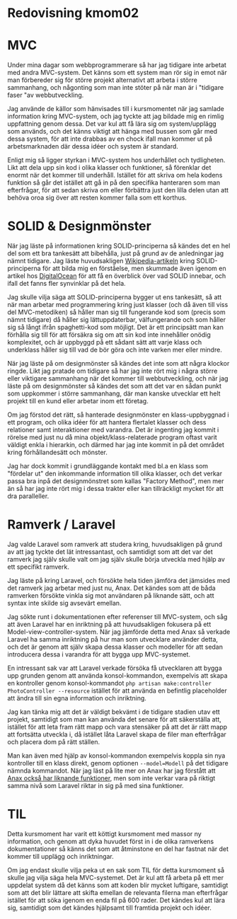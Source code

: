 ---
---
Redovisning kmom02
=========================

# MVC

Under mina dagar som webbprogrammerare så har jag tidigare inte arbetat med andra MVC-system. Det känns som ett system man rör sig in emot när man förbereder sig för större projekt alternativt att arbeta i större sammanhang, och någonting som man inte stöter på när man är i "tidigare faser "av webbutveckling.

Jag använde de källor som hänvisades till i kursmomentet när jag samlade information kring MVC-system, och jag tyckte att jag bildade mig en rimlig uppfattning genom dessa. Det var kul att få lära sig om system/upplägg som används, och det känns viktigt att hänga med bussen som går med dessa system, för att inte drabbas av en chock ifall man kommer ut på arbetsmarknaden där dessa idéer och system är standard.

Enligt mig så ligger styrkan i MVC-system hos underhållet och tydligheten. Likt att dela upp sin kod i olika klasser och funktioner, så förenklar det enormt när det kommer till underhåll. Istället för att skriva om hela kodens funktion så går det istället att gå in på den specifika hanteraren som man efterfrågar, för att sedan skriva om eller förbättra just den lilla delen utan att behöva oroa sig över att resten kommer falla som ett korthus.

# SOLID & Designmönster

När jag läste på informationen kring SOLID-principerna så kändes det en hel del som ett bra tankesätt att bibehålla, just på grund av de anledningar jag nämnt tidigare. Jag läste huvudsakligen [Wikipedia-artikeln](https://en.wikipedia.org/wiki/SOLID) kring SOLID-principerna för att bilda mig en förståelse, men skummade även igenom en artikel hos [DigitalOcean](https://www.digitalocean.com/community/conceptual_articles/s-o-l-i-d-the-first-five-principles-of-object-oriented-design) för att få en överblick över vad SOLID innebar, och ifall det fanns fler synvinklar på det hela.

Jag skulle vilja säga att SOLID-principerna bygger ut ens tankesätt, så att när man arbetar med programmering kring just klasser (och då även till viss del MVC-metodiken) så håller man sig till fungerande kod som (precis som nämnt tidigare) då håller sig lättuppdaterbar, välfungerande och som håller sig så långt ifrån spaghetti-kod som möjligt. Det är ett principsätt man kan förhålla sig till för att försäkra sig om att sin kod inte innehåller onödig komplexitet, och är uppbyggd på ett sådant sätt att varje klass och underklass håller sig till vad de bör göra och inte varken mer eller mindre.

När jag läste på om designmönster så kändes det inte som att några klockor ringde. Likt jag pratade om tidigare så har jag inte rört mig i några större eller viktigare sammanhang när det kommer till webbutveckling, och när jag läste på om designmönster så kändes det som att det var en sådan punkt som uppkommer i större sammanhang, där man kanske utvecklar ett helt projekt till en kund eller arbetar inom ett företag.

Om jag förstod det rätt, så hanterade designmönster en klass-uppbyggnad i ett program, och olika idéer för att hantera flertalet klasser och dess relationer samt interaktioner med varandra. Det är ingenting jag kommit i rörelse med just nu då mina objekt/klass-relaterade program oftast varit väldigt enkla i hierarkin, och därmed har jag inte kommit in på det området kring förhållandesätt och mönster.

Jag har dock kommit i grundläggande kontakt med bl.a en klass som "fördelar ut" den inkommande information till olika klasser, och det verkar passa bra inpå det designmönstret som kallas "Factory Method", men mer än så har jag inte rört mig i dessa trakter eller kan tillräckligt mycket för att dra paralleller.

# Ramverk / Laravel

Jag valde Laravel som ramverk att studera kring, huvudsakligen på grund av att jag tyckte det lät intressantast, och samtidigt som att det var det ramverk jag själv skulle valt om jag själv skulle börja utveckla med hjälp av ett specifikt ramverk.

Jag läste på kring Laravel, och försökte hela tiden jämföra det jämsides med det ramverk jag arbetar med just nu, Anax. Det kändes som att de båda ramverken försökte vinkla sig mot användaren på liknande sätt, och att syntax inte skilde sig avsevärt emellan.

Jag sökte runt i dokumentationen efter referenser till MVC-system, och såg att även Laravel har en inriktning på att huvudsakligen fokusera på ett Model-view-controller-system. När jag jämförde detta med Anax så verkade Laravel ha samma inriktning på hur man som utvecklare använder detta, och det är genom att själv skapa dessa klasser och modeller för att sedan introducera dessa i varandra för att bygga upp MVC-systemet.

En intressant sak var att Laravel verkade försöka få utvecklaren att bygga upp grunden genom att använda konsol-kommandon, exempelvis att skapa en kontroller genom konsol-kommandot `php artisan make:controller PhotoController --resource` istället för att använda en befintlig placeholder att ändra till sin egna information och inriktning.

Jag kan tänka mig att det är väldigt bekvämt i de tidigare stadien utav ett projekt, samtidigt som man kan använda det senare för att säkerställa att, istället för att leta fram rätt mapp och vara stensäker på att det är rätt mapp att fortsätta utveckla i, då istället låta Laravel skapa de filer man efterfrågar och placera dom på rätt ställen.

Man kan även med hjälp av konsol-kommandon exempelvis koppla sin nya kontroller till en klass direkt, genom optionen `--model=Modell` på det tidigare nämnda kommandot. När jag läst på lite mer on Anax har jag förstått att [Anax också har liknande funktioner](https://github.com/canax/anax-cli), men som inte verkar vara på riktigt samma nivå som Laravel riktar in sig på med sina funktioner.

# TIL

Detta kursmoment har varit ett köttigt kursmoment med massor ny information, och genom att dyka huvudet först in i de olika ramverkens dokumentationer så känns det som att åtminstone en del har fastnat när det kommer till upplägg och inriktningar.

Om jag endast skulle vilja peka ut en sak som TIL för detta kursmoment så skulle jag vilja säga hela MVC-systemet. Det är kul att få arbeta på ett mer uppdelat system då det känns som att koden blir mycket luftigare, samtidigt som att det blir lättare att skifta emellan de relevanta filerna man efterfrågar istället för att söka igenom en enda fil på 600 rader. Det kändes kul att lära sig, samtidigt som det kändes hjälpsamt till framtida projekt och idéer.
